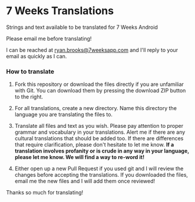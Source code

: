 # 7 Weeks Translations
Strings and text available to be translated for 7 Weeks Android

Please email me before translating!

I can be reached at [ryan.brooks@7weeksapp.com](mailto:ryan.brooks@7weeksapp.com) and I'll reply to your email as quickly as I can.

### How to translate
1. Fork this repository or download the files directly if you are unfamiliar with Git. You can download them by pressing the download ZIP button to the right.

2. For all translations, create a new directory. Name this directory the language you are translating the files to.

3. Translate all files and text as you wish. Please pay attention to proper grammar and vocabulary in your translations. Alert me if there are any cultural translations that should be added too. If there are differences that require clarification, please don't hesitate to let me know. **If a translation involves profanity or is crude in any way in your language, please let me know. We will find a way to re-word it!**

4. Either open up a new Pull Request if you used git and I will review the changes before accepting the translations. If you downloaded the files, email me the new files and I will add them once reviewed!

Thanks so much for translating!
